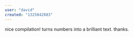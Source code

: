 ```yaml
---
user: "david"
created: "1325842883"
---
```


nice compilation! turns numbers into a brilliant text. thanks.

